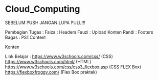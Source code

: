# Cloud_Computing
 SEBELUM PUSH JANGAN LUPA PULL!!!

Pembagian Tugas :
Faiza : Headers
Fauzi : Upload Konten
Randi : Footers
Bagas : PS1 Content

Konten

Link Belajar : 
https://www.w3schools.com/css/ (CSS)
https://www.w3schools.com/html/ (HTML)
https://www.w3schools.com/css/css3_flexbox.asp (CSS FLEX Box)
https://flexboxfroggy.com/ (Flex Box praktek)
